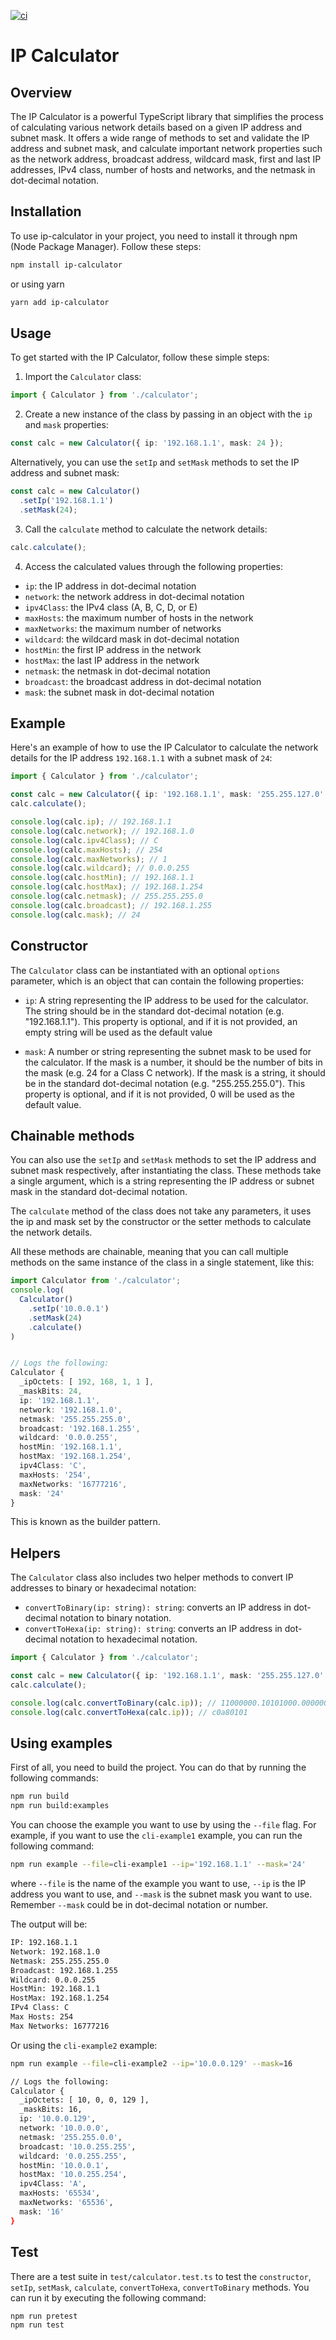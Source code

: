 [![ci](https://github.com/riseup/ip-calculator/actions/workflows/ci.yml/badge.svg)](https://github.com/riseup/ip-calculator/actions/workflows/ci.yml)

IP Calculator
=============

Overview
--------

The IP Calculator is a powerful TypeScript library that simplifies the process of calculating various network details based on a given IP address and subnet mask. It offers a wide range of methods to set and validate the IP address and subnet mask, and calculate important network properties such as the network address, broadcast address, wildcard mask, first and last IP addresses, IPv4 class, number of hosts and networks, and the netmask in dot-decimal notation.

Installation
------------
To use ip-calculator in your project, you need to install it through npm (Node Package Manager). Follow these steps:
```bash
npm install ip-calculator
```
or using yarn
```bash
yarn add ip-calculator
```


Usage
-----

To get started with the IP Calculator, follow these simple steps:

1. Import the `Calculator` class:
```typescript
import { Calculator } from './calculator';
```
2. Create a new instance of the class by passing in an object with the `ip` and `mask` properties:
```typescript
const calc = new Calculator({ ip: '192.168.1.1', mask: 24 });
```
Alternatively, you can use the `setIp` and `setMask` methods to set the IP address and subnet mask:
```typescript
const calc = new Calculator()
  .setIp('192.168.1.1')
  .setMask(24);
```
3. Call the `calculate` method to calculate the network details:
```typescript
calc.calculate();
```
4. Access the calculated values through the following properties:

* `ip`: the IP address in dot-decimal notation
* `network`: the network address in dot-decimal notation
* `ipv4Class`: the IPv4 class (A, B, C, D, or E)
* `maxHosts`: the maximum number of hosts in the network
* `maxNetworks`: the maximum number of networks
* `wildcard`: the wildcard mask in dot-decimal notation
* `hostMin`: the first IP address in the network
* `hostMax`: the last IP address in the network
* `netmask`: the netmask in dot-decimal notation
* `broadcast`: the broadcast address in dot-decimal notation
* `mask`: the subnet mask in dot-decimal notation



Example
-------

Here's an example of how to use the IP Calculator to calculate the network details for the IP address `192.168.1.1` with a subnet mask of `24`:
```typescript
import { Calculator } from './calculator';

const calc = new Calculator({ ip: '192.168.1.1', mask: '255.255.127.0' });
calc.calculate();

console.log(calc.ip); // 192.168.1.1
console.log(calc.network); // 192.168.1.0
console.log(calc.ipv4Class); // C
console.log(calc.maxHosts); // 254
console.log(calc.maxNetworks); // 1
console.log(calc.wildcard); // 0.0.0.255
console.log(calc.hostMin); // 192.168.1.1
console.log(calc.hostMax); // 192.168.1.254
console.log(calc.netmask); // 255.255.255.0
console.log(calc.broadcast); // 192.168.1.255
console.log(calc.mask); // 24
```

Constructor
-----------

The `Calculator` class can be instantiated with an optional `options` parameter, which is an object that can contain the following properties:

* `ip`: A string representing the IP address to be used for the calculator. The string should be in the standard dot-decimal notation (e.g. "192.168.1.1"). This property is optional, and if it is not provided, an empty string will be used as the default value

* `mask`: A number or string representing the subnet mask to be used for the calculator. If the mask is a number, it should be the number of bits in the mask (e.g. 24 for a Class C network). If the mask is a string, it should be in the standard dot-decimal notation (e.g. "255.255.255.0"). This property is optional, and if it is not provided, 0 will be used as the default value.

Chainable methods
-----------------

You can also use the `setIp` and `setMask` methods to set the IP address and subnet mask respectively, after instantiating the class. These methods take a single argument, which is a string representing the IP address or subnet mask in the standard dot-decimal notation.

The `calculate` method of the class does not take any parameters, it uses the ip and mask set by the constructor or the setter methods to calculate the network details.

All these methods are chainable, meaning that you can call multiple methods on the same instance of the class in a single statement, like this:
```typescript
import Calculator from './calculator';
console.log(
  Calculator()
    .setIp('10.0.0.1')
    .setMask(24)
    .calculate()
)


// Logs the following:
Calculator {
  _ipOctets: [ 192, 168, 1, 1 ],
  _maskBits: 24,
  ip: '192.168.1.1',
  network: '192.168.1.0',
  netmask: '255.255.255.0',
  broadcast: '192.168.1.255',
  wildcard: '0.0.0.255',
  hostMin: '192.168.1.1',
  hostMax: '192.168.1.254',
  ipv4Class: 'C',
  maxHosts: '254',
  maxNetworks: '16777216',
  mask: '24'
}
```
This is known as the builder pattern.

Helpers
-------

The `Calculator` class also includes two helper methods to convert IP addresses to binary or hexadecimal notation:

* `convertToBinary(ip: string): string`: converts an IP address in dot-decimal notation to binary notation.
* `convertToHexa(ip: string): string`: converts an IP address in dot-decimal notation to hexadecimal notation.


```typescript
import { Calculator } from './calculator';

const calc = new Calculator({ ip: '192.168.1.1', mask: '255.255.127.0' });
calc.calculate();

console.log(calc.convertToBinary(calc.ip)); // 11000000.10101000.00000001.00000001
console.log(calc.convertToHexa(calc.ip)); // c0a80101
```

Using examples
--------------

First of all, you need to build the project. You can do that by running the following commands:
```bash
npm run build
npm run build:examples
```

You can choose the example you want to use by using the `--file` flag. For example, if you want to use the `cli-example1` example, you can run the following command:
```bash
npm run example --file=cli-example1 --ip='192.168.1.1' --mask='24'
```
where `--file` is the name of the example you want to use, `--ip` is the IP address you want to use, and `--mask` is the subnet mask you want to use. Remember `--mask` could be in dot-decimal notation or number.

The output will be:
```bash
IP: 192.168.1.1
Network: 192.168.1.0
Netmask: 255.255.255.0
Broadcast: 192.168.1.255
Wildcard: 0.0.0.255
HostMin: 192.168.1.1
HostMax: 192.168.1.254
IPv4 Class: C
Max Hosts: 254
Max Networks: 16777216
```
Or using the `cli-example2` example:
```bash
npm run example --file=cli-example2 --ip='10.0.0.129' --mask=16

// Logs the following:
Calculator {
  _ipOctets: [ 10, 0, 0, 129 ],
  _maskBits: 16,
  ip: '10.0.0.129',
  network: '10.0.0.0',
  netmask: '255.255.0.0',
  broadcast: '10.0.255.255',
  wildcard: '0.0.255.255',
  hostMin: '10.0.0.1',
  hostMax: '10.0.255.254',
  ipv4Class: 'A',
  maxHosts: '65534',
  maxNetworks: '65536',
  mask: '16'
}
```

Test
----

There are a test suite in `test/calculator.test.ts` to test the `constructor`, `setIp`, `setMask`, `calculate`, `convertToHexa`, `convertToBinary` methods. You can run it by executing the following command:

```bash
npm run pretest
npm run test
```
